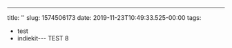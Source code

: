 ---
title: ''
slug: 1574506173
date: 2019-11-23T10:49:33.525-00:00
tags:
  - test
  - indiekit---
TEST 8